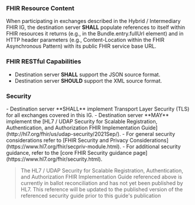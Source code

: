 ### FHIR Resource Content

When participating in exchanges described in the Hybrid / Intermediary FHIR IG, the destination server **SHALL** populate references to itself within FHIR resources it returns (e.g., in the Bundle.entry.fullUrl element) and in HTTP header parameters (e.g., Content-Location within the FHIR Asynchronous Pattern) with its public FHIR service base URL. 

<p></p>

### FHIR RESTful Capabilities

- Destination server **SHALL** support the JSON source format. 
- Destination server **SHOULD** support the XML source format. 

<p></p>

<h3>Security</h3>
- Destination server **SHALL** implement Transport Layer Security (TLS) for all exchanges covered in this IG.
- Destination server **MAY** implement the [HL7 / UDAP Security for Scalable Registration, Authentication, and Authorization FHIR Implementation Guide](http://hl7.org/fhir/us/udap-security/2021Sep/).
- For general security considerations refer to [FHIR Security and Privacy Considerations](https://www.hl7.org/fhir/secpriv-module.html). 
- For additional security guidance, refer to the [core FHIR Security guidance page](https://www.hl7.org/fhir/security.html). 

<p></p>
<blockquote class="note-to-balloters">
<p>
The HL7 / UDAP Security for Scalable Registration, Authentication, and Authorization FHIR Implementation Guide referenced above is currently in ballot reconciliation and has not yet been published by HL7. This reference will be updated to the published version of the referenced security guide prior to this guide's publication</p>
</blockquote>

<br />

